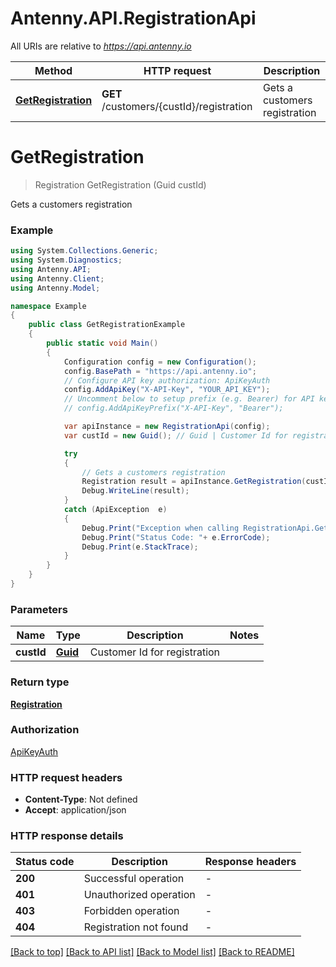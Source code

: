 # Antenny.API.RegistrationApi

All URIs are relative to *https://api.antenny.io*

Method | HTTP request | Description
------------- | ------------- | -------------
[**GetRegistration**](RegistrationApi.md#getregistration) | **GET** /customers/{custId}/registration | Gets a customers registration


<a name="getregistration"></a>
# **GetRegistration**
> Registration GetRegistration (Guid custId)

Gets a customers registration

### Example
```csharp
using System.Collections.Generic;
using System.Diagnostics;
using Antenny.API;
using Antenny.Client;
using Antenny.Model;

namespace Example
{
    public class GetRegistrationExample
    {
        public static void Main()
        {
            Configuration config = new Configuration();
            config.BasePath = "https://api.antenny.io";
            // Configure API key authorization: ApiKeyAuth
            config.AddApiKey("X-API-Key", "YOUR_API_KEY");
            // Uncomment below to setup prefix (e.g. Bearer) for API key, if needed
            // config.AddApiKeyPrefix("X-API-Key", "Bearer");

            var apiInstance = new RegistrationApi(config);
            var custId = new Guid(); // Guid | Customer Id for registration

            try
            {
                // Gets a customers registration
                Registration result = apiInstance.GetRegistration(custId);
                Debug.WriteLine(result);
            }
            catch (ApiException  e)
            {
                Debug.Print("Exception when calling RegistrationApi.GetRegistration: " + e.Message );
                Debug.Print("Status Code: "+ e.ErrorCode);
                Debug.Print(e.StackTrace);
            }
        }
    }
}
```

### Parameters

Name | Type | Description  | Notes
------------- | ------------- | ------------- | -------------
 **custId** | [**Guid**](Guid.md)| Customer Id for registration | 

### Return type

[**Registration**](Registration.md)

### Authorization

[ApiKeyAuth](../README.md#ApiKeyAuth)

### HTTP request headers

 - **Content-Type**: Not defined
 - **Accept**: application/json

### HTTP response details
| Status code | Description | Response headers |
|-------------|-------------|------------------|
| **200** | Successful operation |  -  |
| **401** | Unauthorized operation |  -  |
| **403** | Forbidden operation |  -  |
| **404** | Registration not found |  -  |

[[Back to top]](#) [[Back to API list]](../README.md#documentation-for-api-endpoints) [[Back to Model list]](../README.md#documentation-for-models) [[Back to README]](../README.md)

